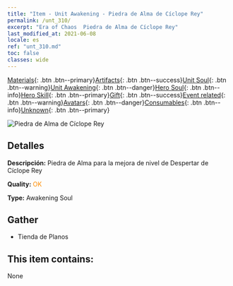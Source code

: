 ```yaml
---
title: "Item - Unit Awakening - Piedra de Alma de Cíclope Rey"
permalink: /unt_310/
excerpt: "Era of Chaos  Piedra de Alma de Cíclope Rey"
last_modified_at: 2021-06-08
locale: es
ref: "unt_310.md"
toc: false
classes: wide
---
```

 [Materials](/ItemsES/){: .btn .btn--primary}[Artifacts](/ItemsES/Artifacts/){: .btn .btn--success}[Unit Soul](/ItemsES/UnitSoul/){: .btn .btn--warning}[Unit Awakening](/ItemsES/UnitAwakening/){: .btn .btn--danger}[Hero Soul](/ItemsES/HeroSoul/){: .btn .btn--info}[Hero Skill](/ItemsES/HeroSkill/){: .btn .btn--primary}[Gift](/ItemsES/Gift/){: .btn .btn--success}[Event related](/ItemsES/Events/){: .btn .btn--warning}[Avatars](/ItemsES/Avatars/){: .btn .btn--danger}[Consumables](/ItemsES/Consumables/){: .btn .btn--info}[Unknown](/ItemsES/Unknown/){: .btn .btn--primary}

 ![Piedra de Alma de Cíclope Rey](/images/u/tia_duyanjuren.jpg)

## Detalles
 **Descripción:** Piedra de Alma para la mejora de nivel de Despertar de Cíclope Rey

 **Quality:** <span style="color: #FF8C00">OK</span>

 **Type:** Awakening Soul

## Gather

*    Tienda de Planos 

## This item contains:

  None

